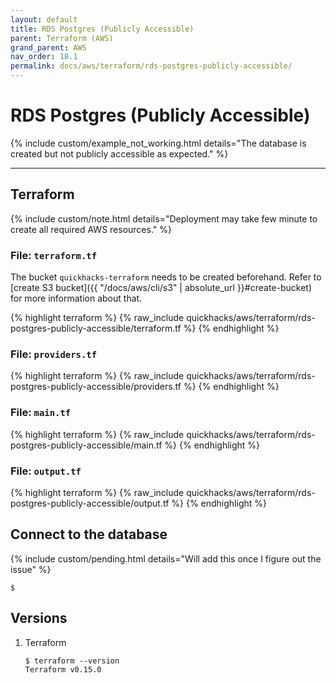 ```yaml
---
layout: default
title: RDS Postgres (Publicly Accessible)
parent: Terraform (AWS)
grand_parent: AWS
nav_order: 18.1
permalink: docs/aws/terraform/rds-postgres-publicly-accessible/
---
```


# RDS Postgres (Publicly Accessible)

{% include custom/example_not_working.html details="The database is created but not publicly accessible as expected." %}

---

## Terraform

{% include custom/note.html details="Deployment may take few minute to create all required AWS resources." %}

### File: `terraform.tf`

The bucket `quickhacks-terraform` needs to be created beforehand. Refer to
[create S3 bucket]({{ "/docs/aws/cli/s3" | absolute_url }}#create-bucket) for more information about that.

{% highlight terraform %}
{% raw_include quickhacks/aws/terraform/rds-postgres-publicly-accessible/terraform.tf %}
{% endhighlight %}

### File: `providers.tf`

{% highlight terraform %}
{% raw_include quickhacks/aws/terraform/rds-postgres-publicly-accessible/providers.tf %}
{% endhighlight %}

### File: `main.tf`

{% highlight terraform %}
{% raw_include quickhacks/aws/terraform/rds-postgres-publicly-accessible/main.tf %}
{% endhighlight %}

### File: `output.tf`

{% highlight terraform %}
{% raw_include quickhacks/aws/terraform/rds-postgres-publicly-accessible/output.tf %}
{% endhighlight %}

## Connect to the database

{% include custom/pending.html details="Will add this once I figure out the issue" %}

```console
$ 
```

## Versions

1. Terraform

    ```console
    $ terraform --version
    Terraform v0.15.0
    ```

